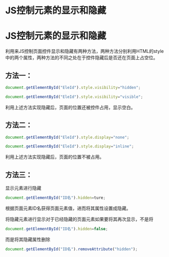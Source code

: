 # JS控制元素的显示和隐藏


# JS控制元素的显示和隐藏

利用来JS控制页面控件显示和隐藏有两种方法，两种方法分别利用HTML的style中的两个属性，两种方法的不同之处在于控件隐藏后是否还在页面上占空位。

## 方法一：

```js
document.getElementById("EleId").style.visibility="hidden";

document.getElementById("EleId").style.visibility="visible";
```

利用上述方法实现隐藏后，页面的位置还被控件占用，显示空白。

## 方法二：

```js
document.getElementById("EleId").style.display="none";

document.getElementById("EleId").style.display="inline";
```

利用上述方法实现隐藏后，页面的位置不被占用。

## 方法三：

显示元素进行隐藏

```js
document.getElementById("ID名").hidden=ture;
```

根据页面元素ID名获得页面元素值，进而将其属性设置成隐藏。

将隐藏元素进行显示对于已经隐藏的页面元素如果要将其再次显示，不是将

```js
document.getElementById("ID名").hidden=false;
```

而是将其隐藏属性删除

```js
document.getElementById("ID名").removeAttribute("hidden");
```


